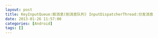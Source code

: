 ```yaml
---
layout: post
title: KeyInputQueue:取消息(到消息队列) InputDispatcherThread:分发消息
date: 2013-01-26 11:57:00
categories: [Android]
tags: []
---
```

           